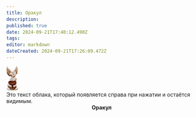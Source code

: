 ```yaml
---
title: Оракул
description: 
published: true
date: 2024-09-21T17:40:12.490Z
tags: 
editor: markdown
dateCreated: 2024-09-21T17:26:09.472Z
---
```


<div class="container">
    <img class="img1" src="/guides/the_oracle.png" alt="The Oracle" onclick="showText()">
    <div class="text-bubble" id="textBubble">Это текст облака, который появляется справа при нажатии и остаётся видимым.</div>
</div>

<center><b>Оракул</b></center>